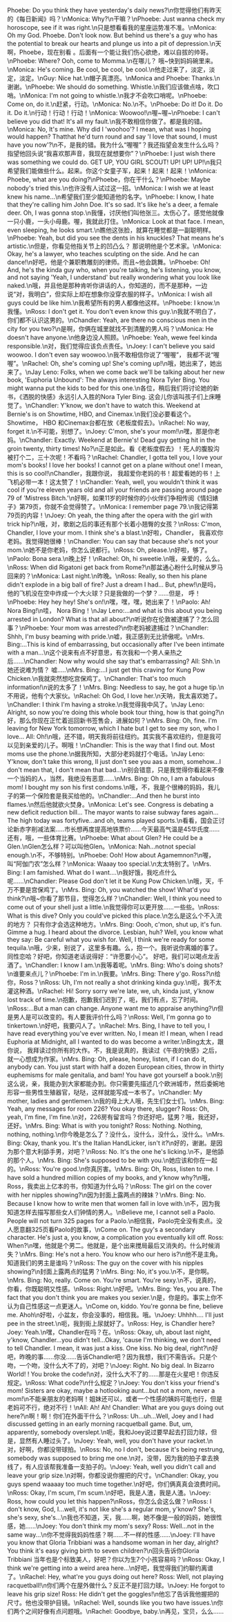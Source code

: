 Phoebe: Do you think they have yesterday's daily news?\n你觉得他们有昨天的《每日新闻》吗？\nMonica: Why?\n干嘛？\nPhoebe: Just wanna check my horoscope, see if it was right.\n只是想看看我的星座运势准不准。\nMonica: Oh my God. Phoebe. Don't look now. But behind us there's a guy who has the potential to break our hearts and plunge us into a pit of depression.\n天啊，Phoebe，现在别看 。后面有一个能让我们伤心欲绝，难以自拔的帅哥。\nPhoebe: Where? Ooh, come to Momma.\n在哪儿？ 哦~快到妈妈碗里来。\nMonica: He's coming. Be cool, be cool, be cool.\n他走过来了，淡定，淡定，淡定。\nGuy: Nice hat.\n帽子真漂亮。\nMonica and Phoebe: Thanks.\n谢谢。\nPhoebe: We should do something. Whistle.\n我们应该做点啥，吹口哨。\nMonica: I'm not going to whistle.\n我才不会吹口哨呢。\nPhoebe: Come on, do it.\n赶紧，行动。\nMonica: No.\n不。\nPhoebe: Do it! Do it. Do it. Do it.\n行动！行动！行动！\nMonica: Woowoo!\n喔~喔~\nPhoebe: I can't believe you did that! It's all my fault.\n我不敢相信你做了。都是我的错。\nMonica: No, It's mine. Why did I 'woohoo'? I mean, what was I hoping would happen? Thatthat he'd turn round and say 'I love that sound, I must have you now'?\n不，是我的错。我为什么“喔喔”？我还指望会发生什么么吗？ 指望他回头说“我喜欢那声音，我现在就想要你”？\nPhoebe: I just wish there was something we could do. GET UP, YOU GIRL SCOUT! UP! UP! UP!\n我只希望我们能做些什么。起来。你这个女童子军，起来！起来！起来！\nMonica: Phoebe, what are you doing?\nPhoebe，你在干什么？\nPhoebe: Maybe nobody's tried this.\n也许没有人试过这一招。\nMonica: I wish we at least knew his name...\n希望我们至少能知道他的名字。\nPhoebe: I know, I hate that they're calling him John Doe. It's so sad. It's like he's a deer, a female deer. Oh, I was gonna stop.\n我懂，讨厌他们叫他张三。太伤心了。感觉他就像一只小鹿，一头小母鹿。喔，我就此打住。\nMonica: Look at that face. I mean, even sleeping, he looks smart.\n瞧他这张脸，就算在睡觉都是一副聪明样。\nPhoebe: Yeah, but did you see the dents in his knuckles? That means he's artistic.\n但是，你看见他指关节上的凹凸么？ 那说明他是个艺术家。\nMonica: Okay, he's a lawyer, who teaches sculpting on the side. And he can dance!\n好吧，他是个兼职教雕刻的律师。而且~他会跳舞。\nPhoebe: Oh! And, he's the kinda guy who, when you're talking, he's listening, you know, and not saying 'Yeah, I understand' but really wondering what you look like naked.\n哦，并且他是那种肯听你讲话的人，你知道的，而不是那种，一边说“对，我明白”，但实际上却在想象你没穿衣服的样子。\nMonica: I wish all guys could be like him.\n我希望所有的男人都像他这样。\nPhoebe: I know.\n我懂。\nRoss: I don't get it. You don't even know this guy.\n我就不明白了，你们都不认识这男的。\nChandler: Yeah, are there no conscious men in the city for you two?\n是啊，你俩在城里就找不到清醒的男人吗？\nMonica: He doesn't have anyone.\n他身边没人照顾。\nPhoebe: Yeah, wewe feel kinda responsible.\n对，我们觉得应该负点责任。\nJoey: I can't believe you said woowoo. I don't even say woowoo.\n我不敢相信你说了“喔喔”， 我都不说“喔喔”。\nRachel: Oh, she's coming up! She's coming up!\n哦，她出来了，她出来了。\nJay Leno: Folks, when we come back we'll be talking about her new book, 'Euphoria Unbound': The always interesting Nora Tyler Bing. You might wanna put the kids to bed for this one.\n各位，稍后我们将讨论她的新书，《洒脱的快感》永远引人入胜的Nora Tyler Bing. 这会儿你该叫孩子们上床睡觉了。\nChandler: Y'know, we don't have to watch this. Weekend at Bernie's is on Showtime, HBO, and Cinemax.\n我们没必要看这个。Showtime， HBO 和Cinemax台都在放《老板度假去》。\nRachel: No way, forget it.\n不可能，别想了。\nJoey: C'mon, she's your mom!\n嘿，那是你老妈。\nChandler: Exactly. Weekend at Bernie's! Dead guy getting hit in the groin twenty, thirty times! No?\n正是如此。看《老板度假去》！死人的腹股沟被打个二，三十次呢！不看吗？\nRachel: Chandler, I gotta tell you, I love your mom's books! I love her books! I cannot get on a plane without one! I mean, this is so cool!\nChandler，我跟你说， 我超爱你老妈的书！超爱看她的书！上飞机必带一本！这太赞了！\nChandler: Yeah, well, you wouldn't think it was cool if you're eleven years old and all your friends are passing around page 79 of 'Mistress Bitch.'\n好啊，如果11岁的时候你的小伙伴们争相传阅《情妇婊子》第79页，你就不会觉得赞了。\nMonica: I remember page 79.\n我记得第79页的内容！\nJoey: Oh yeah, the thing after the opera with the girl with trick hip?\n哦，对，歌剧之后的事还有那个长着小翘臀的女孩？\nRoss: C'mon, Chandler, I love your mom. I think she's a blast.\n好啦，Chandler， 我喜欢你老妈。我觉得她很棒！\nChandler: You can say that because she's not your mom.\n她不是你老妈，你怎么说都行。\nRoss: Oh, please.\n好啦，够了。\nPaolo: Bona sera.\n晚上好！\nRachel: Oh, hi sweetie.\n哦，亲爱的，么么。\nRoss: When did Rigatoni get back from Rome?\n那盆通心粉什么时候从罗马回来的？\nMonica: Last night.\n昨晚。\nRoss: Really, so then his plane didn't explode in a big ball of fire? Just a dream I had… But, phew!\n是吗，他的飞机没在空中炸成一个大火球？只是我做的一个梦？……但是， 呼！\nPhoebe: Hey hey hey! She's on!\n嘿，嘿，嘿，她出来了！\nPaolo: Ah! Nora Bing!\n哇， Nora Bing！\nJay Leno:...and what is this about you being arrested in London? What is that all about?\n听说你在伦敦被逮捕了？怎么回事？\nPhoebe: Your mom was arrested?\n你老妈被逮捕过？\nChandler: Shhh, I'm busy beaming with pride.\n嘘，我正感到无比骄傲呢。\nMrs. Bing:...This is kind of embarrassing, but occasionally after I've been intimate with a man...\n这个说来有点不好意思，有次我和一个男人亲热之后......\nChandler: Now why would she say that's embarrassing? All: Shh.\n她还说难为情？ 嘘.....\nMrs. Bing:...I just get this craving for Kung Pow Chicken.\n我就突然想吃宫保鸡丁。\nChandler: That's too much information!\n说的太多了！\nMrs. Bing: Needless to say, he got a huge tip.\n不用说，他有个大家伙。\nRachel: Oh God, I love her.\n天呐，我太喜欢她了。\nChandler: I think I'm having a stroke.\n我觉得我中风了。\nJay Leno: Alright, so now you're doing this whole book tour thing, how is that going?\n好，那么你现在正忙着巡回新书签售会，进展如何？\nMrs. Bing: Oh, fine. I'm leaving for New York tomorrow, which I hate but I get to see my son, who I love... All: Oh!\n哦，还不错，明天我将前往纽约。其实我不喜欢纽约，但是我可以见到亲爱的儿子。啊哦！\nChandler: This is the way that I find out. Most moms use the phone.\n据我所知，大部分老妈就打个电话。\nJay Leno: Y'know, don't take this wrong, II just don't see you aas a mom, somehow...I don't mean that, I don't mean that bad...\n别会错意，只是我觉得你看起来不像一个当妈的人，当然，我绝没有恶意......\nMrs. Bing: Oh no, I am a fabulous mom! I bought my son his first condoms.\n哦，不，我是个很棒的妈妈，我儿子的第一个保险套是我买给他的。\nChandler:...And then he burst into flames.\n然后他就欲火焚身。\nMonica: Let's see. Congress is debating a new deficit reduction bill... The mayor wants to raise subway fares again... The high today was fortyfive...and oh, teams played sports.\n看看，国会正讨论新赤字削减法案.....市长想再度提高地铁票价......今天最高气温是45华氏度......还有，哦，一些体育比赛。\nPhoebe: What about Glen? He could be a Glen.\nGlen怎么样？可以叫他Glen。\nMonica: Nah...notnot special enough.\n不，不够特别。\nPhoebe: Ooh! How about Agamemnon?\n喔，叫“阿伽门农”怎么样？\nMonica: Waaay too special.\n太太特别了。\nMrs. Bing: I am famished. What do I want....\n我好饿，我吃点什么呢......\nChandler: Please God don't let it be Kung Pow Chicken.\n哦，天，千万不要是宫保鸡丁。\nMrs. Bing: Oh, you watched the show! What'd you think?\n哦~你看了那节目，觉得怎么样？\nChandler: Well, I think you need to come out of your shell just a little.\n我觉得你可以更开放......一些些。\nRoss: What is this dive? Only you could've picked this place.\n怎么是这么个不入流的地方？ 只有你才会选这种地方。\nMrs. Bing: Oooh, c'mon, shut up, it's fun. Gimme a hug. I heard about the divorce. Lesbian, huh? Well, you know what they say: Be careful what you wish for. Well, I think we're ready for some tequila.\n哦，少来，别说了，这里多有趣。么，抱一个。我听说你离婚的事了。同性恋哈？好吧，你知道老话说得好：“许愿要小心”。 好吧，我们可以喝点龙舌酒了。\nChandler: I know I am.\n我等着呢。\nMrs. Bing: Who's doing shots?\n谁要来点儿？\nPhoebe: I'm in.\n我要。\nMrs. Bing: There y'go. Ross?\n给你，Ross？\nRoss: Uh, I'm not really a shot drinking kinda guy.\n呃，我不太灌这种酒。\nRachel: Hi! Sorry sorry we're late, we, uh, kinda just, y'know lost track of time.\n抱歉，抱歉我们迟到了，呃，我们有点，忘了时间。\nRoss:...But a man can change. Anyone want me to appraise anything?\n但是男人是可以改变的。有人要我评价什么吗？\nRoss: Well, I'm gonna go to tinkertown.\n好吧，我要闪人了。\nRachel: Mrs. Bing, I have to tell you, I have read everything you've ever written. No, I mean it! I mean, when I read Euphoria at Midnight, all I wanted to do was become a writer.\nBing太太，跟你说， 我拜读过你所有的大作。不，我是说真的，我读过《午夜的快感》之后，就一心想成为作家。\nMrs. Bing: Oh, please, honey, listen, if I can do it, anybody can. You just start with half a dozen European cities, throw in thirty euphemisms for male genitalia, and bam! You have got yourself a book.\n别这么说，亲，我能办到大家都能办到。你只需要先描述几个欧洲城市，然后委婉地形容一些男性生殖器官，哒哒，这样就能写成一本书了。\nChandler: My mother, ladies and gentlemen.\n我的母上大人哦，先生们女士们。\nMrs. Bing: Yeah, any messages for room 226? You okay there, slugger? Ross: Oh, yeah, I'm fine, I'm fine.\n对，226房有留言吗？你还好吧，猛男？哦，我还好，还好。\nMrs. Bing: What is with you tonight? Ross: Nothing. Nothing, nothing, nothing.\n你今晚是怎么了？没什么，没什么，没什么，没什么。\nMrs. Bing: Okay, thank you. It's the Italian HandLicker, isn't it?\n好的，谢谢。是因为那个意大利舔手男，对吧？\nRoss: No. It's the one he's licking.\n不，是他舔的那个人。\nMrs. Bing: She's supposed to be with you.\n她应该和你在一起的。\nRoss: You're good.\n你真厉害。\nMrs. Bing: Oh, Ross, listen to me. I have sold a hundred million copies of my books, and y'know why?\n哦，Ross，我卖出上亿本的书，你知道为什么吗？\nRoss: The girl on the cover with her nipples showing?\n因为封面上露两点的辣妹？\nMrs. Bing: No. Because I know how to write men that women fall in love with.\n不，因为我知道怎样去描写那些女人们钟情的男人。\nBelieve me, I cannot sell a Paolo. People will not turn 325 pages for a Paolo.\n相信我，Paolo完全没有卖点。没人愿意翻325页看Paolo的故事，\nCome on. The guy's a secondary character. He's just a, you know, a complication you eventually kill off. Ross: When?\n嘿，他就是个男二。他就是，是个出来搅局最后又消失的。什么时候消失？\nMrs. Bing: He's not a hero. You know who our hero is?\n他不是主角。知道我们的男主是谁吗？\nRoss: The guy on the cover with his nipples showing?\n封面上露两点的猛男？\nMrs. Bing: No, it's you.\n不，是你啊。\nMrs. Bing: No, really. Come on. You're smart. You're sexy.\n不，说真的，你看，你既聪明又性感。\nRoss: Right.\n好吧。\nMrs. Bing: Yes, you are. The fact that you don't think you are makes you sexier.\n是，你是的。事实上你不认为自己性感这一点更迷人。\nCome on, kiddo. You're gonna be fine, believe me. Ahoh\n好啦，小盆友，你会没事的，相信我。哦。\nJoey: Uhhhh.... I'll just pee in the street.\n呃，我到街上尿就好了。\nRoss: Hey, is Chandler here? Joey: Yeah.\n嘿，Chandler在吗？在。\nRoss: Okay, uh, about last night, y'know, Chandler...you didn't tell...Okay, 'cause I'm thinking, we don't need to tell Chandler. I mean, it was just a kiss. One kiss. No big deal, right?\n好吧，昨晚的事......你没......告诉Chandler吧？因为我想，我们不需告诉。只是个吻，一个吻，没什么大不了的，对吧？\nJoey: Right. No big deal. In Bizarro World! ! You broke the code!\n对，没什么大不了的......那是在火星吧！你违反规定。\nRoss: What code?\n什么规定？\nJoey: You don't kiss your friend's mom! Sisters are okay, maybe a hotlooking aunt...but not a mom, never a mom!\n不能亲朋友的老妈啊！姐妹还可以，或者一个性感的姨妈可能也行，但是老妈可不行，绝对不行！\nAll: Ah! Ah! Chandler: What are you guys doing out here?\n啊！啊！你们在外面干什么？\nRoss: Uh...uh...Well, Joey and I had discussed getting in an early morning racquetball game. But, um, apparently, somebody overslept.\n呃，我和Joey说过要早起去打回力球，但是，显然有人睡过头了。\nJoey: Yeah, well, you don't have your racket.\n对，好啊，你都没带球拍。\nRoss: No, no I don't, because it's being restrung, somebody was supposed to bring me one.\n对，没带，因为我的拍子拿去换线了，有人应该帮我准备一支拍子的。\nJoey: Yeah, well you didn't call and leave your grip size.\n对啊，你都没说你握把的尺寸。\nChandler: Okay, you guys spend waaaay too much time together.\n好吧，你们俩真真会浪费时间。\nRoss: Okay, I'm scum, I'm scum.\n好吧，我是人渣，我是人渣。\nJoey: Ross, how could you let this happen?\nRoss，你怎么会这么做？\nRoss: I don't know, God, I...well, it's not like she's a regular mom, y'know? She's, she's sexy, she's...\n我也不知道，天，我......啊，她不像是一般的妈妈，她很性感，她......\nJoey: You don't think my mom's sexy? Ross: Well...not in the same way...\n你不觉得我妈妈性感？啊......不一样的性感......\nJoey: I'll have you know that Gloria Tribbiani was a handsome woman in her day, alright? You think it's easy giving birth to seven children?\n回头告诉你Gloria Tribbiani 当年也是个标致美人，好吧？你以为生7个小孩容易吗？\nRoss: Okay, I think we're getting into a weird area here...\n好吧，我觉得我们约聊约离谱了。\nRachel: Hey, what're you guys doing out here? Ross: Well, not playing racquetball!\n你们两个在屋外做什么？反正不是打回力球。\nJoey: He forgot to leave his grip size! Ross: He didn't get the goggles!\n他忘了告诉我他握把的尺寸。他也没带护目镜。\nRachel: Well, sounds like you two have issues.\n你们两个之间好像有点问题哦。\nRachel: Goodbye, baby.\n再见，宝贝，么么......
        